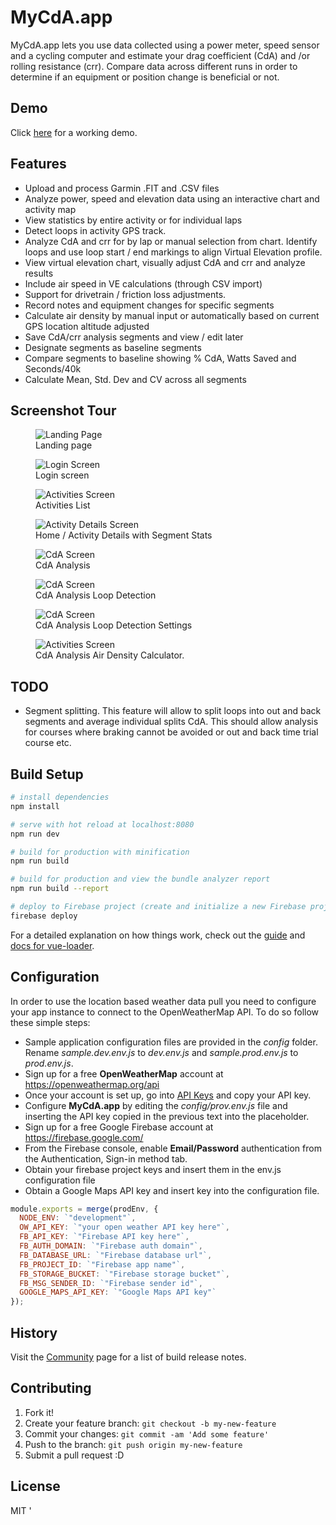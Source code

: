 # MyCdA.app

MyCdA.app lets you use data collected using a power meter, speed sensor and a cycling computer and
estimate your drag coefficient (CdA) and /or rolling resistance (crr). Compare data across different runs in order
to determine if an equipment or position change is beneficial or not.

## Demo

Click [here](https://mycda.app) for a working demo.

## Features

* Upload and process Garmin .FIT and .CSV files
* Analyze power, speed and elevation data using an interactive chart and activity map
* View statistics by entire activity or for individual laps
* Detect loops in activity GPS track.
* Analyze CdA and crr for by lap or manual selection from chart. Identify loops and use loop start / end markings to align Virtual Elevation profile.
* View virtual elevation chart, visually adjust CdA and crr and analyze results
* Include air speed in VE calculations (through CSV import)
* Support for drivetrain / friction loss adjustments.
* Record notes and equipment changes for specific segments
* Calculate air density by manual input or automatically based on current GPS location altitude adjusted
* Save CdA/crr analysis segments and view / edit later
* Designate segments as baseline segments
* Compare segments to baseline showing % CdA, Watts Saved and Seconds/40k
* Calculate Mean, Std. Dev and CV across all segments

## Screenshot Tour
<figure>
  <img src="static/images/screens/MyCdA app.png" alt="Landing Page">
  <figcaption>Landing page</figcaption>
</figure>

<figure>
  <img src="static/images/screens/Login MyCdA app.png" alt="Login Screen">
  <figcaption>Login screen</figcaption>
</figure>

<figure>
  <img src="static/images/screens/Upload MyCdA app.png" alt="Activities Screen">
  <figcaption>Activities List</figcaption>
</figure>

<figure>
  <img src="static/images/screens/Summary Activity Details MyCdA app.png" alt="Activity Details Screen">
  <figcaption>Home / Activity Details with Segment Stats</figcaption>
</figure>

<figure>
  <img src="static/images/screens/CdA Analysis MyCdA app.png" alt="CdA Screen">
  <figcaption>CdA Analysis</figcaption>
</figure>

<figure>
  <img src="static/images/screens/CdA Analysis Loop Detection MyCdA app.png" alt="CdA Screen">
  <figcaption>CdA Analysis Loop Detection</figcaption>
</figure>

<figure>
  <img src="static/images/screens/CdA Analysis Loop Settings MyCdA app.png" alt="CdA Screen">
  <figcaption>CdA Analysis Loop Detection Settings</figcaption>
</figure>

<figure>
  <img src="static/images/screens/Calculator MyCdA app.png" alt="Activities Screen">
  <figcaption>CdA Analysis Air Density Calculator.</figcaption>
</figure>

## TODO

* Segment splitting. This feature will allow to split loops into out and back segments and average individual splits CdA. This should allow analysis for courses where braking cannot be avoided or out and back time trial course etc.
 
## Build Setup

```bash
# install dependencies
npm install

# serve with hot reload at localhost:8080
npm run dev

# build for production with minification
npm run build

# build for production and view the bundle analyzer report
npm run build --report

# deploy to Firebase project (create and initialize a new Firebase project)
firebase deploy
```

For a detailed explanation on how things work, check out the [guide](http://vuejs-templates.github.io/webpack/) and [docs for vue-loader](http://vuejs.github.io/vue-loader).

## Configuration

In order to use the location based weather data pull you need to configure your app instance to connect to the OpenWeatherMap API. To do so follow these simple steps:

- Sample application configuration files are provided in the _config_ folder. Rename _sample.dev.env.js_ to _dev.env.js_ and _sample.prod.env.js_ to _prod.env.js_.
- Sign up for a free **OpenWeatherMap** account at https://openweathermap.org/api
- Once your account is set up, go into [API Keys](https://home.openweathermap.org/api_keys) and copy your API key.
- Configure **MyCdA.app** by editing the _config/prov.env.js_ file and inserting the API key copied in the previous text into the placeholder.
- Sign up for a free Google Firebase account at https://firebase.google.com/
- From the Firebase console, enable **Email/Password** authentication from the Authentication, Sign-in method tab.
- Obtain your firebase project keys and insert them in the env.js configuration file
- Obtain a Google Maps API key and insert key into the configuration file.
  
```javascript
module.exports = merge(prodEnv, {
  NODE_ENV: `"development"`,
  OW_API_KEY: `"your open weather API key here"`,
  FB_API_KEY: `"Firebase API key here"`,
  FB_AUTH_DOMAIN: `"Firebase auth domain"`,
  FB_DATABASE_URL: `"Firebase database url"`,
  FB_PROJECT_ID: `"Firebase app name"`,
  FB_STORAGE_BUCKET: `"Firebase storage bucket"`,
  FB_MSG_SENDER_ID: `"Firebase sender id"`,
  GOOGLE_MAPS_API_KEY: `"Google Maps API key"`
});
```
## History

Visit the [Community](https://groups.google.com/forum/#!forum/mycda) page for a list of build release notes.

## Contributing

1. Fork it!
2. Create your feature branch: `git checkout -b my-new-feature`
3. Commit your changes: `git commit -am 'Add some feature'`
4. Push to the branch: `git push origin my-new-feature`
5. Submit a pull request :D

## License

MIT
'
